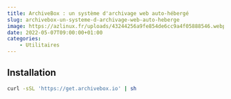 ```yaml
---
title: ArchiveBox : un système d'archivage web auto-hébergé
slug: archivebox-un-systeme-d-archivage-web-auto-heberge
image: https://azlinux.fr/uploads/43244256a9fe854de6cc9a4f05888546.webp
date: 2022-05-07T09:00:00+01:00
categories:
    - Utilitaires
---
```


## Installation

```bash
curl -sSL 'https://get.archivebox.io' | sh
```
